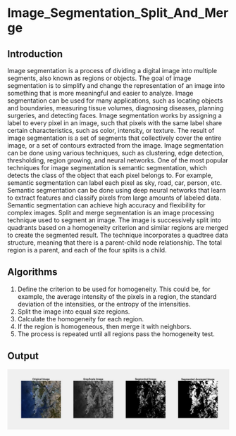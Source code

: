 # Image_Segmentation_Split_And_Merge

## Introduction
Image segmentation is a process of dividing a digital image into multiple segments, also known as regions or objects. The goal of image segmentation is to simplify and change the representation of an image into something that is more meaningful and easier to analyze. Image segmentation can be used for many applications, such as locating objects and boundaries, measuring tissue volumes, diagnosing diseases, planning surgeries, and detecting faces. Image segmentation works by assigning a label to every pixel in an image, such that pixels with the same label share certain characteristics, such as color, intensity, or texture. The result of image segmentation is a set of segments that collectively cover the entire image, or a set of contours extracted from the image. Image segmentation can be done using various techniques, such as clustering, edge detection, thresholding, region growing, and neural networks. One of the most popular techniques for image segmentation is semantic segmentation, which detects the class of the object that each pixel belongs to. For example, semantic segmentation can label each pixel as sky, road, car, person, etc. Semantic segmentation can be done using deep neural networks that learn to extract features and classify pixels from large amounts of labeled data. Semantic segmentation can achieve high accuracy and flexibility for complex images. Split and merge segmentation is an image processing technique used to segment an image. The image is successively split into quadrants based on a homogeneity criterion and similar regions are merged to create the segmented result. The technique incorporates a quadtree data structure, meaning that there is a parent-child node relationship. The total region is a parent, and each of the four splits is a child.

## Algorithms
1. Define the criterion to be used for homogeneity. This could be, for example, the average intensity of the pixels in a region, the standard deviation of the intensities, or the entropy of the intensities.
2. Split the image into equal size regions.
3. Calculate the homogeneity for each region.
4. If the region is homogeneous, then merge it with neighbors.
5. The process is repeated until all regions pass the homogeneity test.

## Output 
![Output](https://github.com/PSR88544/Image_Segmentation_Split_And_Merge/blob/main/Images/seg%20output.jpg)

